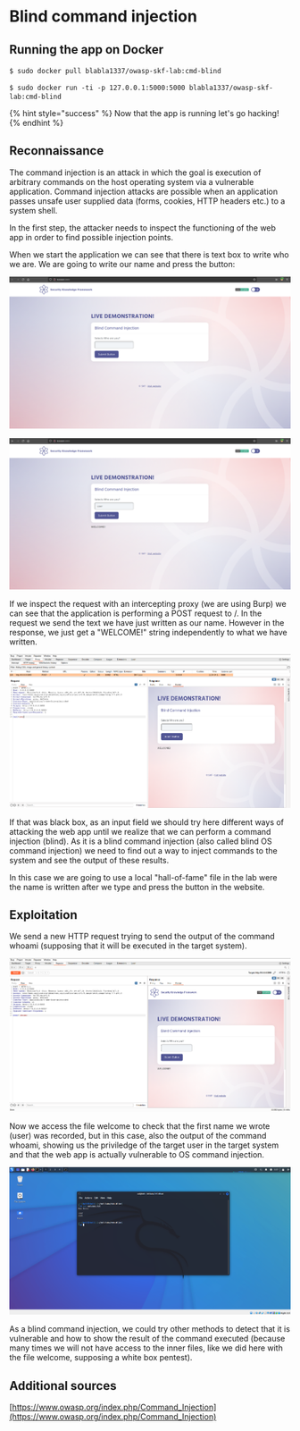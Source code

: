 # Blind command injection

## Running the app on Docker

```
$ sudo docker pull blabla1337/owasp-skf-lab:cmd-blind
```

```
$ sudo docker run -ti -p 127.0.0.1:5000:5000 blabla1337/owasp-skf-lab:cmd-blind
```

{% hint style="success" %}
Now that the app is running let's go hacking!
{% endhint %}

## Reconnaissance

The command injection is an attack in which the goal is execution of arbitrary commands on the host operating system via a vulnerable application. Command injection attacks are possible when an application passes unsafe user supplied data (forms, cookies, HTTP headers etc.) to a system shell.

In the first step, the attacker needs to inspect the functioning of the web app in order to find possible injection points.

When we start the application we can see that there is text box to write who we are. We are going to write our name and press the button:

![](https://raw.githubusercontent.com/blabla1337/skf-labs/master/.gitbook/assets/python/CMD-Blind/1.png)

![](https://raw.githubusercontent.com/blabla1337/skf-labs/master/.gitbook/assets/python/CMD-Blind/2.png)

If we inspect the request with an intercepting proxy (we are using Burp) we can see that the application is performing a POST request to /. In the request we send the text we have just written as our name. However in the response, we just get a "WELCOME!" string independently to what we have written.

![](https://raw.githubusercontent.com/blabla1337/skf-labs/master/.gitbook/assets/python/CMD-Blind/3.png)

If that was black box, as an input field we should try here different ways of attacking the web app until we realize that we can perform a command injection (blind). As it is a blind command injection (also called blind OS command injection) we need to find out a way to inject commands to the system and see the output of these results.

In this case we are going to use a local "hall-of-fame" file in the lab were the name is written after we type and press the button in the website.

## Exploitation

We send a new HTTP request trying to send the output of the command whoami (supposing that it will be executed in the target system).

![](https://raw.githubusercontent.com/blabla1337/skf-labs/master/.gitbook/assets/python/CMD-Blind/4.png)

Now we access the file welcome to check that the first name we wrote (user) was recorded, but in this case, also the output of the command whoami, showing us the priviledge of the target user in the target system and that the web app is actually vulnerable to OS command injection.

![](https://raw.githubusercontent.com/blabla1337/skf-labs/master/.gitbook/assets/python/CMD-Blind/5.png)

As a blind command injection, we could try other methods to detect that it is vulnerable and how to show the result of the command executed (because many times we will not have access to the inner files, like we did here with the file welcome, supposing a white box pentest).

## Additional sources

[https://www.owasp.org/index.php/Command_Injection](https://www.owasp.org/index.php/Command_Injection)
